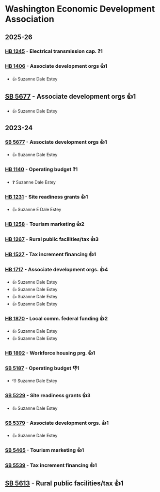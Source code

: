 # Washington Economic Development Association
## 2025-26

### [HB 1245](/bill/2025-26/hb/1245/) - Electrical transmission cap.   ❓1

### [HB 1406](/bill/2025-26/hb/1406/) - Associate development orgs 👍1  
* 👍 Suzanne Dale Estey

## [SB 5677](/bill/2025-26/sb/5677/) - Associate development orgs 👍1  
* 👍 Suzanne Dale Estey

## 2023-24

### [SB 5677](/bill/2023-24/sb/5677/) - Associate development orgs 👍1  
* 👍 Suzanne Dale Estey

### [HB 1140](/bill/2023-24/hb/1140/) - Operating budget   ❓1
* ❓ Suzanne Dale Estey

### [HB 1231](/bill/2023-24/hb/1231/) - Site readiness grants 👍1  
* 👍 Suzanne E Dale Estey

### [HB 1258](/bill/2023-24/hb/1258/) - Tourism marketing 👍2  

### [HB 1267](/bill/2023-24/hb/1267/) - Rural public facilities/tax 👍3  

### [HB 1527](/bill/2023-24/hb/1527/) - Tax increment financing 👍1  

### [HB 1717](/bill/2023-24/hb/1717/) - Associate development orgs. 👍4  
* 👍 Suzanne Dale Estey
* 👍 Suzanne Dale Estey
* 👍 Suzanne Dale Estey
* 👍 Suzanne Dale Estey

### [HB 1870](/bill/2023-24/hb/1870/) - Local comm. federal funding 👍2  
* 👍 Suzanne Dale Estey
* 👍 Suzanne Dale Estey

### [HB 1892](/bill/2023-24/hb/1892/) - Workforce housing prg. 👍1  

### [SB 5187](/bill/2023-24/sb/5187/) - Operating budget  👎1 
* 👎 Suzanne Dale Estey

### [SB 5229](/bill/2023-24/sb/5229/) - Site readiness grants 👍3  
* 👍 Suzanne Dale Estey

### [SB 5379](/bill/2023-24/sb/5379/) - Associate development orgs. 👍1  
* 👍 Suzanne Dale Estey

### [SB 5465](/bill/2023-24/sb/5465/) - Tourism marketing 👍1  

### [SB 5539](/bill/2023-24/sb/5539/) - Tax increment financing 👍1  

## [SB 5613](/bill/2023-24/sb/5613/) - Rural public facilities/tax 👍1  
